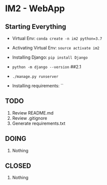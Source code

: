 # IM2 - WebApp

## Starting Everything
* Virtual Env: `conda create -n im2 python=3.7`
* Activating Virtual Env: `source activate im2`
* Installing Django: `pip install Django`
* `python -m django --version` ##2.1
* `./manage.py runserver`



* Installing requirements: ``


## TODO
1. Review README.md
1. Review .gitignore
1. Generate requirements.txt

## DOING
1. Nothing

## CLOSED
1. Nothing
